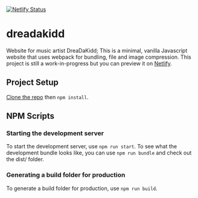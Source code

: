 [![Netlify Status](https://api.netlify.com/api/v1/badges/ef595979-a02b-4d8a-b031-65e07db46645/deploy-status)](https://app.netlify.com/sites/dreadakidd/deploys)

# dreadakidd
Website for music artist DreaDaKidd; This is a minimal, vanilla Javascript website that uses webpack for bundling, file and image compression. This project is still a work-in-progress but you can preview it on [Netlify](https://dreadakidd.netlify.app/).

## Project Setup

[Clone the repo](https://docs.github.com/en/github/creating-cloning-and-archiving-repositories/cloning-a-repository) then ```npm install```.

## NPM Scripts

### Starting the development server

To start the development server, use ```npm run start```. To see what the development bundle looks like, you can use ```npm run bundle``` and check out the dist/ folder.

### Generating a build folder for production

To generate a build folder for production, use ```npm run build```.
